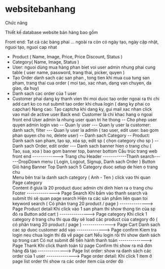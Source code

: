 # websitebanhang
Chức năng

Thiết kế database website bán hàng bao gồm

Front end:
  Tat cả các bảng phai ... ngoài ra còn có ngày tạo, ngày cập nhật, nguoi tạo, nguoi cap nhat
  - Product ( Name, Image, Price, Price Discount, Status ) 
  - Category( Name, Image, Status )
  - User: nguoi dùng mua hàng phan biet voi user admin nhung phai cung table ( user name, password, trang thai, picker, quyen )
  - Tạo Order danh sach các san phan , tong tien khi mua cua tung san pham, trang thai cua order ( moi tao, xac nhan, dang van chuyen, da giao, da huy)
  - Danh sach cac order của 1 user
  - Customer phai dang ky thanh vien thi moi duoc tao order ngoai ra thi chi add cart ko co nut submit tao order khi chua login ( dang ky phai co capchar)
  Nang cao: Tạo captcha khi dang ky, gui mail xac nhan click vao mail de active user
Back end:
  Customer là chi khac hang o ngoai front end
  User admin la nhung user quan tri he thong
  -- Cho phep user quyen admin login vao
  -- Quan ly user
      --- Quan ly user la customer: danh sach, filter
      --- Quan ly user la admin ( tao user, edit user: bao gom phan quyen cho no, delete user) 
  -- Danh sach Category
  -- Product: Danh sach san pham, tạo sp, xóa sp, edit sp ( chọn category cho sp )
  -- Danh sach Order, edit order
  --- Danh sach banner hien o trang chu ( Tao, sua, xoa ) bao gom banner top, banner bottom
 Cấu trúc trang web front end
  -------------> Trang chu
              Header ------------Thanh search------DropDown menu ( Login, Logout, Signup, Danh sach Order ) Button Giỏ hàng 
              Banner Top
              Danh sach 5 Category duoc setup de hien o trang chu    
 Menu bên trai la danh sach category ( Anh - Ten ) click vao thi quan Page category                  
              Content ở giưa  là 20 product duoc admin chi dinh hien ra o trang chu
              Footer
 --------------> Page Search
              Khi bấm vào thanh search và submit thì sẽ quan page search
              Hiện ra các sản phẩm liên quan toi keyword search ( Có phân trang 20 product / page )
 --------------> Page Product detail
              Khi click vào 1 san pham thi show thong tin của sp đó ra Button add cart )
 ---------------> Page category
              Khi click 1 category ở trang chu thi qua đây sẽ load các product của category đó ( có phân trang 20 product / page )
 --------------> Page Cart
              Danh sach cac sp duoc customer add vao
 --------------> Page confirm
              Kiem tra login neu chua login thi đá về page cart
              Nếu login rồi thi show danh sách sp trong cart
              Có nut submit để tiến hành thanh toán
 --------------> Page Thank
              Khi click thanh toán từ page Confirm thì show ra mã đơn hàng đã tạo
 --------------> Page list order: show ra danh sách các order của 1 user
 --------------> Page order detail: Khi click 1 item ở page list order thì show ra các order item của order đó 
    
 
